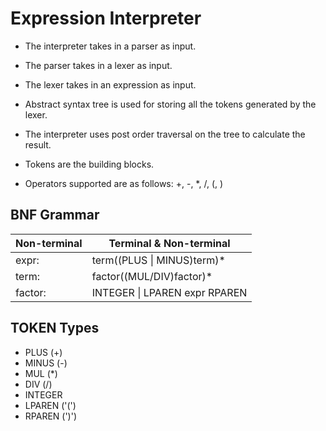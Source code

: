 # Expression Interpreter
* The interpreter takes in a parser as input. 
  
* The parser takes in a lexer as input. 
* The lexer takes in an expression as input. 
  
* Abstract syntax tree is used for
storing all the tokens generated by the lexer. 
  
* The interpreter uses post order traversal on the tree
to calculate the result.

* Tokens are the building blocks. 
* Operators supported are as follows: +, -, *, /, (, )

## BNF Grammar
Non-terminal  | Terminal & Non-terminal
------------- | -------------
expr: | term((PLUS \| MINUS)term)*
term: | factor((MUL/DIV)factor)*
factor: | INTEGER \| LPAREN expr RPAREN

## TOKEN Types
* PLUS (+)
* MINUS (-)
* MUL (*)
* DIV (/)
* INTEGER
* LPAREN ('(')
* RPAREN (')')


 

